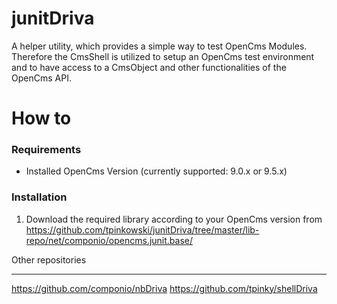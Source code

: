 junitDriva
=======
A helper utility, which provides a simple way to test OpenCms Modules.
Therefore the CmsShell is utilized to setup an OpenCms test environment and to have access to a CmsObject and other functionalities of the OpenCms API.

How to
=======
### Requirements ###
* Installed OpenCms Version (currently supported: 9.0.x or 9.5.x)

### Installation ###
1. Download the required library according to your OpenCms version from https://github.com/tpinkowski/junitDriva/tree/master/lib-repo/net/componio/opencms.junit.base/


Other repositories
_______
https://github.com/componio/nbDriva 
https://github.com/tpinky/shellDriva
